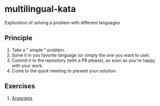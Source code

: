 # multilingual-kata
Exploration of solving a problem with different languages

## Principle

1. Take a " simple " problem.
2. Solve it in you favorite language (or simply the one you want to use).
3. Commit it to the repository (with a PR please), as soon as you're happy with your work.
4. Come to the quick meeting to present your solution.

## Exercises

1. [Anagrams](https://github.com/sogilis/multilingual-kata/tree/master/1-anagrams)
